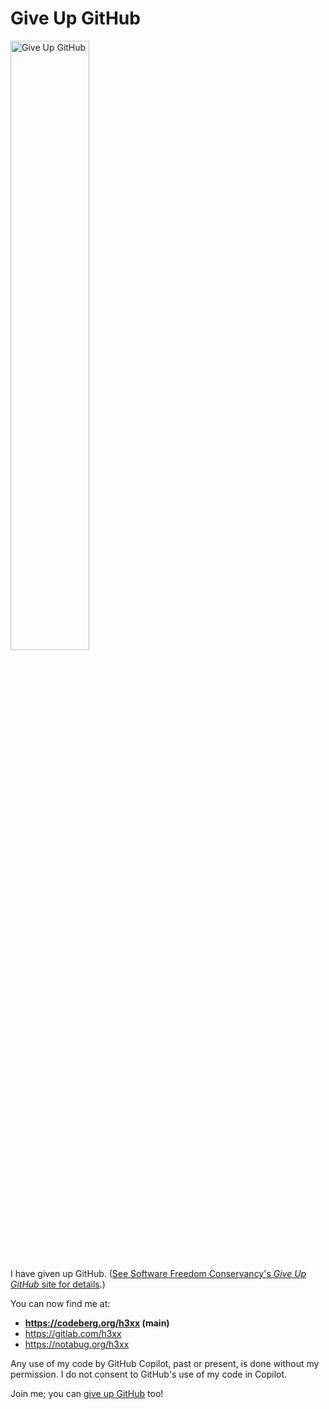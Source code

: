 # Give Up GitHub

<a href="https://giveupgithub.org">
<img
    alt="Give Up GitHub"
    src="https://sfconservancy.org/img/GiveUpGitHub.png"
    width="50%"
/>
</a>

I have given up GitHub. ([See Software Freedom Conservancy's *Give Up GitHub* site for details](https://giveupgithub.org).)

You can now find me at:
- **https://codeberg.org/h3xx (main)**
- https://gitlab.com/h3xx
- https://notabug.org/h3xx

Any use of my code by GitHub Copilot, past or present, is done without my permission. I do not consent to GitHub's use of my code in Copilot.

Join me; you can [give up GitHub](https://giveupgithub.org) too!

